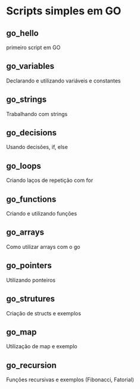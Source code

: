 # Scripts simples em GO

## go_hello
primeiro script em GO

## go_variables
Declarando e utilizando variáveis e constantes

## go_strings
Trabalhando com strings

## go_decisions
Usando decisões, if, else

## go_loops
Criando laços de repetição com for

## go_functions
Criando e utilizando funções

## go_arrays
Como utilizar arrays com o go

## go_pointers
Utilizando ponteiros

## go_strutures
Criação de structs e exemplos

## go_map
Utilização de map e exemplo

## go_recursion
Funções recursivas e exemplos (Fibonacci, Fatorial)